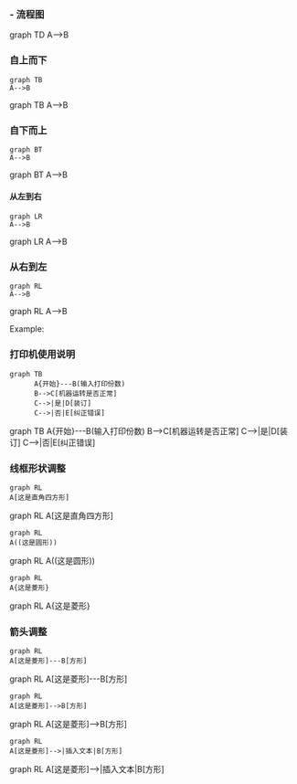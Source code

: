 ### - 流程图

<div class="mermaid">
graph TD
         A-->B
</div>


### 自上而下  

```
graph TB
A-->B
```

<div class="mermaid">
graph TB
A-->B
</div>

### 自下而上  

```
graph BT
A-->B
```

<div class="mermaid">
graph BT
A-->B
</div>  


#### 从左到右

```
graph LR
A-->B
```

<div class="mermaid">
graph LR
A-->B
</div>  

### 从右到左

```
graph RL
A-->B
```

<div class="mermaid">
graph RL
A-->B
</div>

Example:  

### 打印机使用说明  

```
graph TB
      A{开始}---B(输入打印份数)
      B-->C[机器运转是否正常]
      C-->|是|D[装订]
      C-->|否|E[纠正错误]
```

<div class="mermaid">
graph TB
      A{开始}---B(输入打印份数)
      B-->C[机器运转是否正常]
      C-->|是|D[装订]
      C-->|否|E[纠正错误]
</div>

### 线框形状调整  

```
graph RL
A[这是直角四方形]
```

<div class="mermaid">
graph RL
A[这是直角四方形]
</div>

```
graph RL
A((这是圆形))
```

<div class="mermaid">
graph RL
A((这是圆形))
</div>

```
graph RL
A{这是菱形}
```

<div class="mermaid">
graph RL
A{这是菱形}
</div>

### 箭头调整  

```
graph RL
A[这是菱形]---B[方形]
```

<div class="mermaid">
graph RL
A[这是菱形]---B[方形]
</div>

```
graph RL
A[这是菱形]-->B[方形]
```

<div class="mermaid">
graph RL
A[这是菱形]-->B[方形]
</div>

```
graph RL
A[这是菱形]-->|插入文本|B[方形]
```

<div class="mermaid">
graph RL
A[这是菱形]-->|插入文本|B[方形]
</div>

